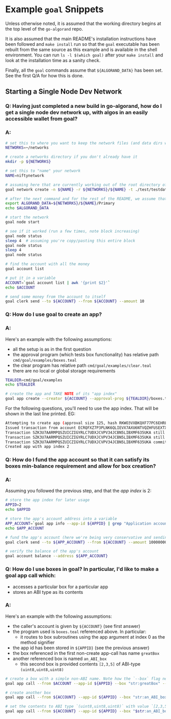 # Example `goal` Snippets

Unless otherwise noted, it is assumed that the working directory
begins at the top level of the `go-algorand` repo.

It is also assumed that the main README's installation instructions have been followed and `make install` run so that the `goal` executable has been rebuilt from the same source as this example and is available in the shell environment.
You can run `ls -l $(which goal)` after your `make install` and look at the installation time as a sanity check.

Finally, all the `goal` commands assume that `${ALGORAND_DATA}` has been set. See the first Q/A for how this is done.

## Starting a Single Node Dev Network

### Q: Having just completed a new build in go-algorand, how do I get a single node dev network up, with algos in an easily accessible wallet from goal?

### A:

```sh
# set this to where you want to keep the network files (and data dirs will go beneath)
NETWORKS=~/networks

# create a networks directory if you don't already have it
mkdir -p ${NETWORKS}

# set this to "name" your network
NAME=niftynetwork

# assuming here that are currently working out of the root directory of the go-algorand repo
goal network create -n ${NAME} -r ${NETWORKS}/${NAME} -t ./test/testdata/nettemplates/OneNodeFuture.json

# after the next command and for the rest of the README, we assume that `${ALGORAND_DATA}` is set
export ALGORAND_DATA=${NETWORKS}/${NAME}/Primary
echo $ALGORAND_DATA

# start the network
goal node start

# see if it worked (run a few times, note block increasing)
goal node status
sleep 4  # assuming you're copy/pasting this entire block
goal node status
sleep 4
goal node status

# find the account with all the money
goal account list

# put it in a variable
ACCOUNT=`goal account list | awk '{print $2}'`
echo $ACCOUNT

# send some money from the account to itself
goal clerk send --to ${ACCOUNT} --from ${ACCOUNT} --amount 10
```

### Q: How do I use goal to create an app?

### A:
Here's an example with the following assumptions:
* all the setup is as in the first question
* the approval program (which tests box functionality) has relative path `cmd/goal/examples/boxes.teal`
* the clear program has relative path `cmd/goal/examples/clear.teal`
* there are no local or global storage requirements

```sh
TEALDIR=cmd/goal/examples
echo $TEALDIR

# create the app and TAKE NOTE of its "app index"
goal app create --creator ${ACCOUNT} --approval-prog ${TEALDIR}/boxes.teal --clear-prog ${TEALDIR}/clear.teal --global-byteslices 0 --global-ints 0 --local-byteslices 0 --local-ints 0
```

For the following questions, you'll need to use the app index. That will be shown in the last line printed. EG:

```sh
Attempting to create app (approval size 125, hash RKWO3VXBKQXF77PC6EHRLFXD4YTJYTJTGPTPWQ46YH5ESGPZ5JIA; clear size 3, hash IS4FW6ZCRMQRTDIINAVAQHD2GK6DXUNQHQ52IQGZEVPP4OEU56QA)
Issued transaction from account ECRQFXZ7P3PLNK6QLIEVX7AXU6NTVQZHFUSEXTXMBKKOA2NTIV4PCX7XNY, txid SZK3U7AARMPQSZUICZIGYRLC7UDXJCVPV34JCBN5LIBXMF635UKA (fee 1000)
Transaction SZK3U7AARMPQSZUICZIGYRLC7UDXJCVPV34JCBN5LIBXMF635UKA still pending as of round 12
Transaction SZK3U7AARMPQSZUICZIGYRLC7UDXJCVPV34JCBN5LIBXMF635UKA still pending as of round 13
Transaction SZK3U7AARMPQSZUICZIGYRLC7UDXJCVPV34JCBN5LIBXMF635UKA committed in round 14
Created app with app index 2
```

### Q: How do I fund the app account so that it can satisfy its boxes min-balance requirement and allow for box creation?

### A:
Assuming you followed the previous step, and that the _app index_ is 2:

```sh
# store the app index for later usage
APPID=2
echo $APPID

# store the app's account address into a variable
APP_ACCOUNT=`goal app info --app-id ${APPID} | grep "Application account" | awk '{print $3}'`
echo $APP_ACCOUNT

# fund the app's account (here we're being very conservative and sending 10 algos)
goal clerk send --to ${APP_ACCOUNT} --from ${ACCOUNT} --amount 10000000

# verify the balance of the app's account
goal account balance --address ${APP_ACCOUNT}
```

### Q: How do I use boxes in goal? In particular, I'd like to make a goal app call which:
* accesses a particular box for a particular app
* stores an ABI type as its contents

### A:
Here's an example with the following assumptions:

* the caller's account is given by `${ACCOUNT}` (see first answer)
* the program used is `boxes.teal` referenced above. In particular:
  * it routes to box subroutines using the app argument at index 0 as the method signifier
* the app id has been stored in `${APPID}` (see the previous answer)
* the box referenced in the first non-create app-call has name `greatBox`
* another referenced box is named `an_ABI_box`
  * this second box is provided contents `[2,3,5]` of ABI-type `(uint8,uint8,uint8)`

```sh
# create a box with a simple non-ABI name. Note how the `--box` flag needs to be set so as to refer to the box being touched
goal app call --from $ACCOUNT --app-id ${APPID} --box "str:greatBox" --app-arg "str:create" --app-arg "str:greatBox"

# create another box
goal app call --from ${ACCOUNT} --app-id ${APPID} --box "str:an_ABI_box" --app-arg "str:create" --app-arg "str:an_ABI_box"

# set the contents to ABI type `(uint8,uint8,uint8)` with value `[2,3,5]`
goal app call --from ${ACCOUNT} --app-id ${APPID} --box "$str:an_ABI_box" --app-arg "str:set" --app-arg "str:an_ABI_box"  --app-arg "abi:(uint8,uint8,uint8):[2,3,5]"
```